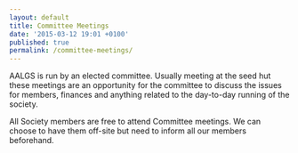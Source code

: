 ```yaml
---
layout: default
title: Committee Meetings
date: '2015-03-12 19:01 +0100'
published: true
permalink: /committee-meetings/
---
```


AALGS is run by an elected committee. Usually meeting at the seed hut these meetings are an opportunity for the committee to discuss the issues for members, finances and anything related to the day-to-day running of the society.

All Society members are free to attend Committee meetings. We can choose
to have them off-site but need to inform all our members beforehand.
